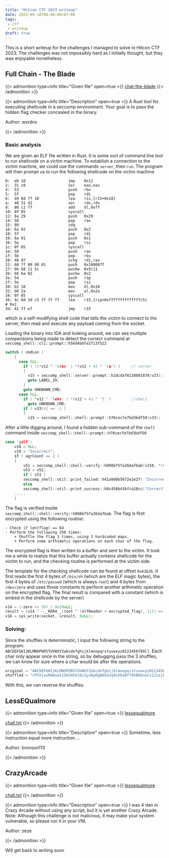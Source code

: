 ```yaml
---
title: "Hitcon CTF 2023 writeup"
date: 2023-09-10T00:00:00+07:00
tags:
 - ctf
 - writeup
draft: true
---
```


This is a short writeup for the challenges I managed to solve in Hitcon CTF 2023. The challenges was not impossibly hard as I initially thought, but they was enjoyable nonetheless.

## Full Chain - The Blade
{{< admonition type=info title="Given file" open=true >}}
[chal-the-blade](blade/chal-the-blade)
{{< /admonition >}}


{{< admonition type=info title="Description" open=true >}}
A Rust tool for executing shellcode in a seccomp environment. Your goal is to pass the hidden flag checker concealed in the binary.

Author: wxrdnx

{{< /admonition >}}

### Basic analysis
We are given an ELF file written in Rust. It is some sort of command line tool to run shellcode on a victim machine. To establish a connection to the victim machine, we could use the commands `server`, then `run`. The program will then prompt us to run the following shellcode on the victim machine

```
0:  eb 10                   jmp    0x12
2:  31 c0                   xor    eax,eax
4:  53                      push   rbx
5:  5f                      pop    rdi
6:  49 8d 77 10             lea    rsi,[r15+0x10]
a:  48 31 d2                xor    rdx,rdx
d:  80 c2 ff                add    dl,0xff
10: 0f 05                   syscall
12: 6a 29                   push   0x29
14: 58                      pop    rax
15: 99                      cdq
16: 6a 02                   push   0x2
18: 5f                      pop    rdi
19: 6a 01                   push   0x1
1b: 5e                      pop    rsi
1c: 0f 05                   syscall
1e: 50                      push   rax
1f: 5b                      pop    rbx
20: 48 97                   xchg   rdi,rax
22: 68 7f 00 00 01          push   0x100007f
27: 66 68 11 5c             pushw  0x5c11
2b: 66 6a 02                pushw  0x2
2e: 54                      push   rsp
2f: 5e                      pop    rsi
30: b2 10                   mov    dl,0x10
32: b0 2a                   mov    al,0x2a
34: 0f 05                   syscall
36: 4c 8d 3d c5 ff ff ff    lea    r15,[rip+0xffffffffffffffc5]        # 0x2
3d: 41 ff e7                jmp    r15
```
which is a self-modifying shell code that tells the victim to connect to the server, then read and execute any payload coming from the socket.

Loading the binary into IDA and looking around, we can see multiple comparisions being made to detect the correct command at `seccomp_shell::cli::prompt::h56d4b6fe2f13f522`

```c
switch ( cmdLen )
    {
      case 6LL:
        if ( !(*v12 ^ 'vres' | *(v12 + 4) ^ 're') )     // server
        {
          v15 = seccomp_shell::server::prompt::h2dcdaf613d801878(v33);
          goto LABEL_39;
        }
        goto UNKNOWN_CMD;
      case 5LL:
        if ( *v12 ^ 'lehs' | *(v12 + 4) ^ 'l' )         //shell
          goto UNKNOWN_CMD;
        if ( v33[4] == -1 )
        {
          v15 = seccomp_shell::shell::prompt::h76cecfe7bd3bdf50(v33);
```
After a little digging around, I found a hidden sub-command of the `shell` command inside `seccomp_shell::shell::prompt::h76cecfe7bd3bdf50`
```c
case 'galf':
    v18 = 9LL;
    v19 = "Incorrect";
    if ( agrCount == 2 )
    {
        v51 = seccomp_shell::shell::verify::h898bf5fa26dafbab(v158, *(v179 + 24), *(v179 + 40));// arg are: something, raw_input, input_len
        v53 = v52;
        if ( v51 )
        seccomp_shell::util::print_failed::h41a9d0b5672e2e2f( "Incorrect", 9LL);
        else
        seccomp_shell::util::print_success::h8c458b43bfca28cc("Correct", 7LL);
    .....
    }
```
The flag is verified inside `seccomp_shell::shell::verify::h898bf5fa26dafbab`. The flag is first encrypted using the following routine:
```
- Check if len(flag) == 64
- Perform the following 256 times:
    + Shuffle the flag 3 times, using 3 hardcoded maps.
    + Perform some arthimetic operations on each char of the flag.
```
The encrypted flag is then written to a buffer and sent to the victim. It took me a while to realize that this buffer actually contains shellcode for the victim to run, and the checking routine is performed at the victim side.

The template for the checking shellcode can be found at offset `0x62b2b`. It first reads the first 4 bytes of `/bin/sh` (which are the ELF magic bytes), the first 4 bytes of `/etc/passwd` (which is always `root`) and 4 bytes from `/dev/zero` and uses those constants to perform another arthimetic operation on the encrypted flag. The final result is compared with a constant (which is embed in the shellcode by the server) 

```c
v14 = (~zero >> 29) / 0x29uLL;
result = (v14 ^ ~__ROR4__(root ^ (elfHeader + encrypted_flag), 11)) == constant_from_server;
v16 = sys_write(socket, &result, 8uLL);
```

### Solving:
Since the shuffles is deterministic, I input the following string to the program: `ABCDEFGHIJKLMNOPQRSTUVWXYZabcdefghijklmnopqrstuvwxyz0123456789[]`. Each char only appear once in the string, so by debugging pass the 3 shuffles, we can know for sure where a char would be after the operations.
```py
original = "ABCDEFGHIJKLMNOPQRSTUVWXYZabcdefghijklmnopqrstuvwxyz0123456789[]"
shuffled = "rP5V[azMm8xwY1SGnHtb]OcZyvDpRgN6kd3q9LKE4QTfXhB0UuoCs2JiejFl7AIW"
```
With this, we can reverse the shuffles.

## LessEQualmore

{{< admonition type=info title="Given file" open=true >}}
[lessequalmore](lessequalmore/lessequalmore)

[chall.txt](lessequalmore/chal.txt)
{{< /admonition >}}


{{< admonition type=info title="Description" open=true >}}
Sometime, less instruction equal more instruction ...

Author: bronson113

{{< /admonition >}}

## CrazyArcade

{{< admonition type=info title="Given file" open=true >}}
[lessequalmore](lessequalmore/lessequalmore)

[chall.txt](lessequalmore/chal.txt)
{{< /admonition >}}


{{< admonition type=info title="Description" open=true >}}
I was 4 dan in Crazy Arcade without using any script, but it is yet another Crazy Arcade.
Note: Although this challenge is not malicious, it may make your system vulnerable, so please run it in your VM.

Author: zeze

{{< /admonition >}}

Will get back to writing soon